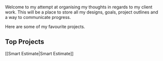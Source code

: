 Welcome to my attempt at organising my thoughts in regards to my client work. This will be a place to store all my designs, goals, project outlines and a way to communicate progress.

Here are some of my favourite projects.

## Top Projects
[[Smart Estimate|Smart Estimate]]

